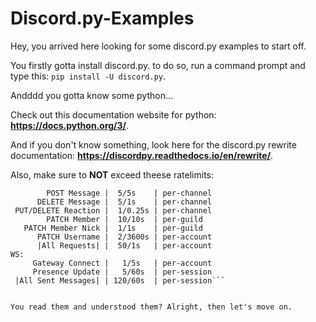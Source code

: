 # Discord.py-Examples

Hey, you arrived here looking for some discord.py examples to start off.


You firstly gotta install discord.py. to do so, run a command prompt and type this: ```pip install -U discord.py```.


Andddd you gotta know some python...


Check out this documentation website for python: **https://docs.python.org/3/**.


And if you don't know something, look here for the discord.py rewrite documentation: **https://discordpy.readthedocs.io/en/rewrite/**.


Also, make sure to **NOT** exceed theese ratelimits:
```REST:
        POST Message |  5/5s    | per-channel
      DELETE Message |  5/1s    | per-channel
 PUT/DELETE Reaction |  1/0.25s | per-channel
        PATCH Member |  10/10s  | per-guild
   PATCH Member Nick |  1/1s    | per-guild
      PATCH Username |  2/3600s | per-account
      |All Requests| |  50/1s   | per-account
WS:
     Gateway Connect |   1/5s   | per-account
     Presence Update |   5/60s  | per-session
 |All Sent Messages| | 120/60s  | per-session```


You read them and understood them? Alright, then let's move on.
